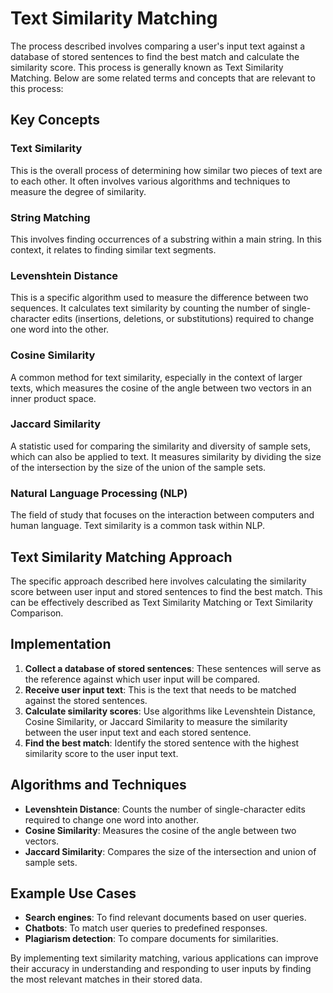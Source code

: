 # Text Similarity Matching

The process described involves comparing a user's input text against a database of stored sentences to find the best match and calculate the similarity score. This process is generally known as Text Similarity Matching. Below are some related terms and concepts that are relevant to this process:

## Key Concepts

### Text Similarity
This is the overall process of determining how similar two pieces of text are to each other. It often involves various algorithms and techniques to measure the degree of similarity.

### String Matching
This involves finding occurrences of a substring within a main string. In this context, it relates to finding similar text segments.

### Levenshtein Distance
This is a specific algorithm used to measure the difference between two sequences. It calculates text similarity by counting the number of single-character edits (insertions, deletions, or substitutions) required to change one word into the other.

### Cosine Similarity
A common method for text similarity, especially in the context of larger texts, which measures the cosine of the angle between two vectors in an inner product space.

### Jaccard Similarity
A statistic used for comparing the similarity and diversity of sample sets, which can also be applied to text. It measures similarity by dividing the size of the intersection by the size of the union of the sample sets.

### Natural Language Processing (NLP)
The field of study that focuses on the interaction between computers and human language. Text similarity is a common task within NLP.

## Text Similarity Matching Approach

The specific approach described here involves calculating the similarity score between user input and stored sentences to find the best match. This can be effectively described as Text Similarity Matching or Text Similarity Comparison.

## Implementation

1. **Collect a database of stored sentences**: These sentences will serve as the reference against which user input will be compared.
2. **Receive user input text**: This is the text that needs to be matched against the stored sentences.
3. **Calculate similarity scores**: Use algorithms like Levenshtein Distance, Cosine Similarity, or Jaccard Similarity to measure the similarity between the user input text and each stored sentence.
4. **Find the best match**: Identify the stored sentence with the highest similarity score to the user input text.

## Algorithms and Techniques

- **Levenshtein Distance**: Counts the number of single-character edits required to change one word into another.
- **Cosine Similarity**: Measures the cosine of the angle between two vectors.
- **Jaccard Similarity**: Compares the size of the intersection and union of sample sets.

## Example Use Cases

- **Search engines**: To find relevant documents based on user queries.
- **Chatbots**: To match user queries to predefined responses.
- **Plagiarism detection**: To compare documents for similarities.

By implementing text similarity matching, various applications can improve their accuracy in understanding and responding to user inputs by finding the most relevant matches in their stored data.
